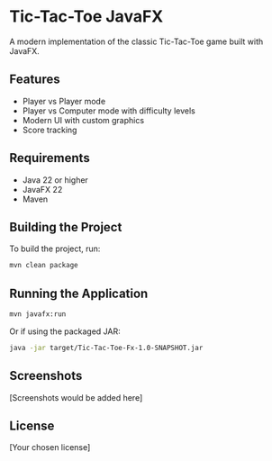 # Tic-Tac-Toe JavaFX

A modern implementation of the classic Tic-Tac-Toe game built with JavaFX.

## Features

- Player vs Player mode
- Player vs Computer mode with difficulty levels
- Modern UI with custom graphics
- Score tracking

## Requirements

- Java 22 or higher
- JavaFX 22
- Maven

## Building the Project

To build the project, run:

```bash
mvn clean package
```

## Running the Application

```bash
mvn javafx:run
```

Or if using the packaged JAR:

```bash
java -jar target/Tic-Tac-Toe-Fx-1.0-SNAPSHOT.jar
```

## Screenshots

[Screenshots would be added here]

## License

[Your chosen license]